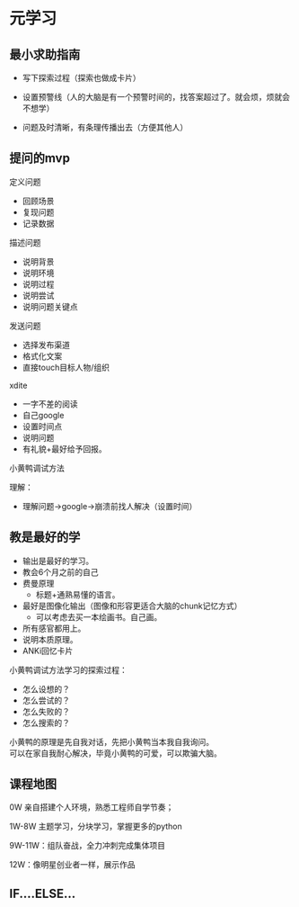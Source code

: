 # 元学习

## 最小求助指南

* 写下探索过程（探索也做成卡片）

* 设置预警线（人的大脑是有一个预警时间的，找答案超过了。就会烦，烦就会不想学）

* 问题及时清晰，有条理传播出去（方便其他人）

## 提问的mvp

定义问题
* 回顾场景
* 复现问题
* 记录数据

描述问题
* 说明背景
* 说明环境
* 说明过程
* 说明尝试
* 说明问题关键点

发送问题
* 选择发布渠道
* 格式化文案
* 直接touch目标人物/组织

xdite

* 一字不差的阅读
* 自己google
* 设置时间点
* 说明问题
* 有礼貌+最好给予回报。

小黄鸭调试方法


理解：

* 理解问题-&gt;google-&gt;崩溃前找人解决（设置时间）





## 教是最好的学

* 输出是最好的学习。
* 教会6个月之前的自己
* 费曼原理
  * 标题+通熟易懂的语言。
* 最好是图像化输出（图像和形容更适合大脑的chunk记忆方式）
  * 可以考虑去买一本绘画书。自己画。
* 所有感官都用上。
* 说明本质原理。
* ANKi回忆卡片



小黄鸭调试方法学习的探索过程：
* 怎么设想的？
* 怎么尝试的？
* 怎么失败的？
* 怎么搜索的？

小黄鸭的原理是先自我对话，先把小黄鸭当本我自我询问。  
可以在家自我耐心解决，毕竟小黄鸭的可爱，可以欺骗大脑。



## 课程地图

0W 亲自搭建个人环境，熟悉工程师自学节奏；

1W-8W 主题学习，分块学习，掌握更多的python



9W-11W：组队奋战，全力冲刺完成集体项目

12W：像明星创业者一样，展示作品


## IF....ELSE...







